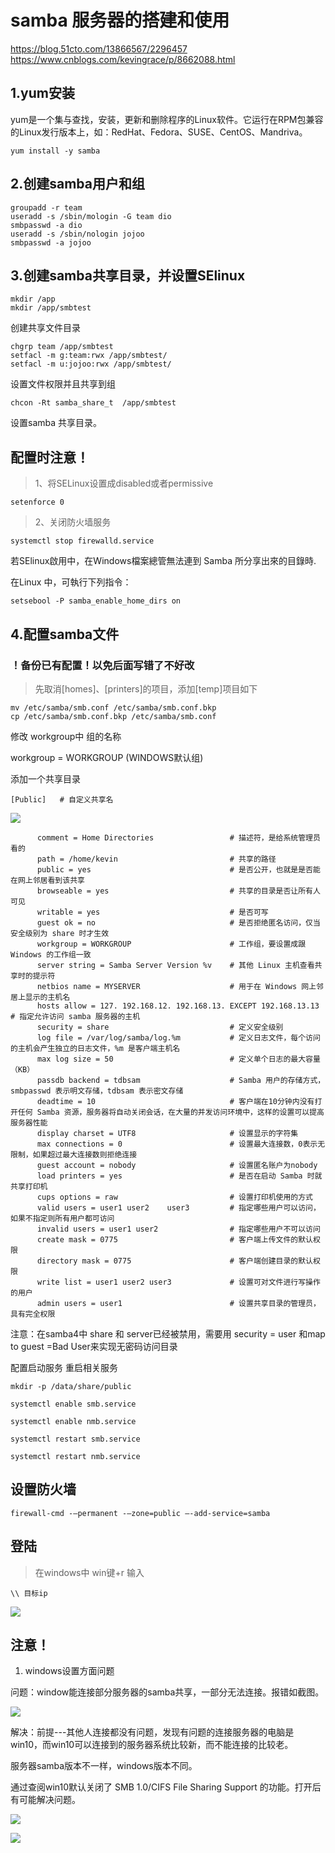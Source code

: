 # samba 服务器的搭建和使用

https://blog.51cto.com/13866567/2296457
https://www.cnblogs.com/kevingrace/p/8662088.html

## 1.yum安装

yum是一个集与查找，安装，更新和删除程序的Linux软件。它运行在RPM包兼容的Linux发行版本上，如：RedHat、Fedora、SUSE、CentOS、Mandriva。

```
yum install -y samba
```

## 2.创建samba用户和组

```
groupadd -r team
useradd -s /sbin/mologin -G team dio
smbpasswd -a dio
useradd -s /sbin/nologin jojoo
smbpasswd -a jojoo
```
## 3.创建samba共享目录，并设置SElinux

```
mkdir /app
mkdir /app/smbtest   
```
创建共享文件目录
```
chgrp team /app/smbtest
setfacl -m g:team:rwx /app/smbtest/
setfacl -m u:jojoo:rwx /app/smbtest/
```
设置文件权限并且共享到组
```
chcon -Rt samba_share_t  /app/smbtest
```
设置samba 共享目录。

## 配置时注意！

>1、将SELinux设置成disabled或者permissive

```
setenforce 0   
```
>2、关闭防火墙服务
```
systemctl stop firewalld.service 
```
若SElinux啟用中，在Windows檔案總管無法連到 Samba 所分享出來的目錄時.

在Linux 中，可執行下列指令：
```
setsebool -P samba_enable_home_dirs on
```

## 4.配置samba文件



### ！备份已有配置！以免后面写错了不好改

>先取消[homes]、[printers]的项目，添加[temp]项目如下


```
mv /etc/samba/smb.conf /etc/samba/smb.conf.bkp
cp /etc/samba/smb.conf.bkp /etc/samba/smb.conf
```

修改 workgroup中 组的名称

workgroup = WORKGROUP   (WINDOWS默认组)

添加一个共享目录
```
[Public]   # 自定义共享名
```
![](img/3.png)
```
      comment = Home Directories                 # 描述符，是给系统管理员看的
      path = /home/kevin                         # 共享的路径
      public = yes                               # 是否公开，也就是是否能在网上邻居看到该共享
      browseable = yes                           # 共享的目录是否让所有人可见
      writable = yes                             # 是否可写
      guest ok = no                              # 是否拒绝匿名访问，仅当安全级别为 share 时才生效
      workgroup = WORKGROUP                      # 工作组，要设置成跟 Windows 的工作组一致
      server string = Samba Server Version %v    # 其他 Linux 主机查看共享时的提示符
      netbios name = MYSERVER                    # 用于在 Windows 网上邻居上显示的主机名
      hosts allow = 127. 192.168.12. 192.168.13. EXCEPT 192.168.13.13       # 指定允许访问 samba 服务器的主机   
      security = share                           # 定义安全级别
      log file = /var/log/samba/log.%m           # 定义日志文件，每个访问的主机会产生独立的日志文件，%m 是客户端主机名
      max log size = 50                          # 定义单个日志的最大容量（KB）
      passdb backend = tdbsam                    # Samba 用户的存储方式，smbpasswd 表示明文存储，tdbsam 表示密文存储
      deadtime = 10                              # 客户端在10分钟内没有打开任何 Samba 资源，服务器将自动关闭会话，在大量的并发访问环境中，这样的设置可以提高服务器性能
      display charset = UTF8                     # 设置显示的字符集
      max connections = 0                        # 设置最大连接数，0表示无限制，如果超过最大连接数则拒绝连接
      guest account = nobody                     # 设置匿名账户为nobody
      load printers = yes                        # 是否在启动 Samba 时就共享打印机   
      cups options = raw                         # 设置打印机使用的方式
      valid users = user1 user2    user3         # 指定哪些用户可以访问，如果不指定则所有用户都可访问
      invalid users = user1 user2                # 指定哪些用户不可以访问
      create mask = 0775                         # 客户端上传文件的默认权限
      directory mask = 0775                      # 客户端创建目录的默认权限
      write list = user1 user2 user3             # 设置可对文件进行写操作的用户
      admin users = user1                        # 设置共享目录的管理员，具有完全权限
```

注意：在samba4中 share 和 server已经被禁用，需要用 security = user 和map to guest =Bad User来实现无密码访问目录

配置启动服务 重启相关服务
```
mkdir -p /data/share/public

systemctl enable smb.service

systemctl enable nmb.service

systemctl restart smb.service

systemctl restart nmb.service
```


## 设置防火墙

```
firewall-cmd -–permanent -–zone=public –-add-service=samba
```

## 登陆

>在windows中 win键+r 输入

```
\\ 目标ip
```
![](img/8.png)

## 注意！

1. windows设置方面问题

问题：window能连接部分服务器的samba共享，一部分无法连接。报错如截图。

![](img/4.png)

解决：前提---其他人连接都没有问题，发现有问题的连接服务器的电脑是win10，而win10可以连接到的服务器系统比较新，而不能连接的比较老。

服务器samba版本不一样，windows版本不同。

通过查阅win10默认关闭了 SMB 1.0/CIFS File Sharing Support 的功能。打开后有可能解决问题。

![](img/5.png)

![](img/6.png)